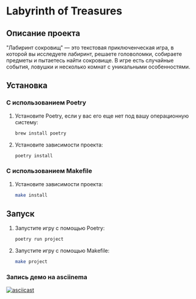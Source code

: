 # Labyrinth of Treasures

## Описание проекта

"Лабиринт сокровищ" — это текстовая приключенческая игра, в которой вы исследуете лабиринт, решаете головоломки, собираете предметы и пытаетесь найти сокровище. В игре есть случайные события, ловушки и несколько комнат с уникальными особенностями.

## Установка

### С использованием Poetry

1. Установите Poetry, если у вас его еще нет под вашу операционную систему:

    ```bash
    brew install poetry
    ```

2. Установите зависимости проекта:

    ```bash
    poetry install
    ```

### С использованием Makefile

1. Установите зависимости проекта:

    ```bash
    make install
    ```

## Запуск

1. Запустите игру с помощью Poetry:

    ```bash
    poetry run project
    ```
2. Запустите игру с помощью Makefile:

    ```bash
    make project
    ```

### Запись демо на asciinema

[![asciicast](https://asciinema.org/a/FvyJfCas5AooeIiNRqwtjuSyG.svg)](https://asciinema.org/a/FvyJfCas5AooeIiNRqwtjuSyG)